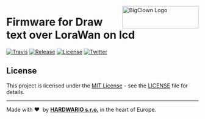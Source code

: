 <a href="https://www.bigclown.com/"><img src="https://bigclown.sirv.com/logo.png" width="200" height="59" alt="BigClown Logo" align="right"></a>

# Firmware for Draw text over LoraWan on lcd

[![Travis](https://img.shields.io/travis/blavka/bcf-lora-cra-class-c-send-text-on-lcd/master.svg)](https://travis-ci.org/blavka/bcf-lora-cra-class-c-send-text-on-lcd)
[![Release](https://img.shields.io/github/release/blavka/bcf-lora-cra-class-c-send-text-on-lcd.svg)](https://github.com/blavka/bcf-lora-cra-class-c-send-text-on-lcd/releases)
[![License](https://img.shields.io/github/license/blavka/bcf-lora-cra-class-c-send-text-on-lcd.svg)](https://github.com/blavka/bcf-lora-cra-class-c-send-text-on-lcd/blob/master/LICENSE)
[![Twitter](https://img.shields.io/twitter/follow/BigClownLabs.svg?style=social&label=Follow)](https://twitter.com/BigClownLabs)



## License

This project is licensed under the [MIT License](https://opensource.org/licenses/MIT/) - see the [LICENSE](LICENSE) file for details.

---

Made with &#x2764;&nbsp; by [**HARDWARIO s.r.o.**](https://www.hardwario.com/) in the heart of Europe.
